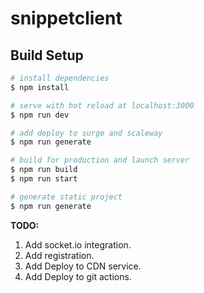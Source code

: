# snippetclient

## Build Setup

```bash
# install dependencies
$ npm install

# serve with hot reload at localhost:3000
$ npm run dev

# add deploy to surge and scaleway
$ npm run generate

# build for production and launch server
$ npm run build
$ npm run start

# generate static project
$ npm run generate
```
**TODO:**
1. Add socket.io integration.
2. Add registration.
3. Add Deploy to CDN service.
4. Add Deploy to git actions.
